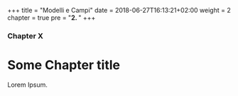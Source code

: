 +++
title = "Modelli e Campi"
date = 2018-06-27T16:13:21+02:00
weight = 2
chapter = true
pre = "<b>2. </b>"
+++

### Chapter X

# Some Chapter title

Lorem Ipsum.
